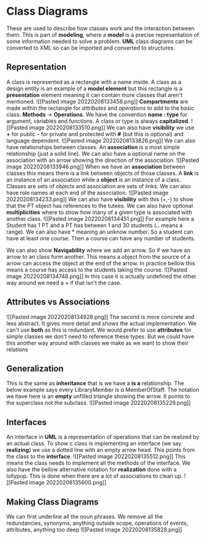 # Class Diagrams
These are used to describe how classes work and the interaction between them. This is part of **modeling**, where a **model** is a precise representation of some information needed to solve a problem. **UML** class diagrams can be converted to XML so can be imported and converted to structures. 

## Representation
A class is represented as a rectangle with a name inside. A class as a design entity is an example of a **model element** but this rectangle is a **presentation** element meaning it can contain more classes that aren't mentioned.
![[Pasted image 20220208133458.png]]
**Compartments** are made within the rectangle for *attributes* and *operations* to add to the basic class. **Methods** -> **Operations**. We have the convention **name : type** for argument, variables and functions. A class or type is always **capitalized**.
![[Pasted image 20220208133510.png]]
We can also have **visibility** we use **+** for public **-** for private and protected with **#** (but this is optional) and language dependent.
![[Pasted image 20220208133826.png]]
We can also have relationships between classes. An **association** is a most simple relationship (just a solid line). We can also have a optional name on the association with an arrow showing the direction of the association.
![[Pasted image 20220208133946.png]]
When we have an **association** between classes this means there is a link between objects of those classes. A **link** is an instance of an association while a **object** is an instance of a class. Classes are sets of objects and association are sets of links. We can also have role names at each end of the association.
![[Pasted image 20220208134233.png]]
We can also have **visibility** with this (+,-) to show that the PT object has references to the tutees. We can also have optional **multiplicities** where to show how many of a given type is associated with another class.
![[Pasted image 20220208134451.png]]
For example here a Student has 1 PT and a PT has between 1 and 30 students (**..** means a range). We can also have * meaning an unknow number. So a student can have at least one course. Then a course can have any number of students.

We can also show **Navigability** where we add an arrow. So if we have an arrow to an class form another. This means a object from the source of a arrow can access the object at the end of the arrow. In practice bellow this means a course has access to the students taking the course.
![[Pasted image 20220208134748.png]]
In this case it is actually undefined the other way around we need a $\times$ if that isn't the case.

## Attributes vs Associations
![[Pasted image 20220208134928.png]]
The second is more concrete and less abstract. It gives more detail and shows the actual implementation. We can't use **both** as this is redundant. We would prefer to use **attributes** for simple classes we don't need to reference these types. But we could have this another way around with classes we make as we want to show their relations

## Generalization
This is the same as **inheritance** that is we have a **is a** relationship. The below example says every LibraryMember *is a* MemberOfStaff. The notation we have here is an **empty** unfilled triangle showing the arrow. It points to the superclass not the subclass.
![[Pasted image 20220208135229.png]]

## Interfaces
An interface in **UML** is a representation of operations that can be realized by an actual class. To show c class is implementing an interface (we say **realizing**) we use a dotted line with an empty arrow head. This points from the class to the **interface**.
![[Pasted image 20220208135512.png]]
This means the class needs to implement all the methods of the interface. We also have the bellow alternative notation for **realization** done with a lollypop. This is done when there are a lot of associations to clean up.
![[Pasted image 20220208135600.png]]

## Making Class Diagrams
We can first underline all the noun phrases. We remove all the redundancies, synonyms, anything outside scope, operations of events, attributes, anything too deep
![[Pasted image 20220208135828.png]]
